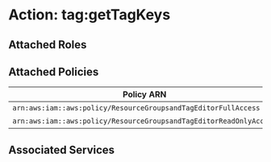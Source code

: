 # Action: tag:getTagKeys

## Attached Roles

## Attached Policies

| Policy ARN | Policy Name |
|------------|-------------|
| `arn:aws:iam::aws:policy/ResourceGroupsandTagEditorFullAccess` | [ResourceGroupsandTagEditorFullAccess](../policies.md#resourcegroupsandtageditorfullaccess) |
| `arn:aws:iam::aws:policy/ResourceGroupsandTagEditorReadOnlyAccess` | [ResourceGroupsandTagEditorReadOnlyAccess](../policies.md#resourcegroupsandtageditorreadonlyaccess) |

## Associated Services

